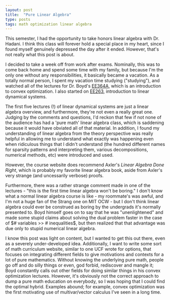 ```yaml
---
layout: post
title:  "Pure Linear Algebra"
type: posts
tags: math optimization linear algebra
---
```


This semester, I had the opportunity to take honors linear algebra with Dr. Hadani. I think this class will forever hold a special place in my heart, since I found myself genuinely depressed the day after it ended. However, that's not really what this post is about. 

I decided to take a week off from work after exams. Nominally, this was to come back home and spend some time with my family, but because I'm the only one without any responsibilities, it basically became a vacation. As a totally normal person, I spent my vacation time studying ("studying"), and watched all of the lectures for Dr. Boyd's [EE364A][], which is an introduction to convex optimization. I also started on [EE263][], introduction to linear dynamical systems.

The first five lectures (!) of linear dynamical systems are just a linear algebra overview, and furthermore, they're not even a really great one. Judging by the comments and questions, I'd reckon that few if not none of the audience has had a 'pure math' linear algebra class, which is saddening because it would have obviated all of that material. In addition, I found my understanding of linear algebra from the theory perspective was really helpful in allowing me to understand what exactly was happening even when ridiculous things that I didn't understand (the hundred different names for sparsity patterns and interpreting them, various decompositions, numerical methods, etc) were introduced and used. 

However, the course website does recommend Axler's *Linear Algebra Done Right*, which is probably my favorite linear algebra book, aside from Axler's very strange (and uncessarily verbose) proofs.

Furthermore, there was a rather strange comment made in one of the lectures - "this is the first time linear algebra won't be boring." I don't know what a normal linear algebra course is like - my roommate's was awful, and I'm not a huge fan of the Strang one on MIT OCW - but I don't think linear algebra could ever be construed as boring by the undergrads it's normally presented to. Boyd himself goes on to say that he was "unenlightened" and made some stupid claims about solving the dual problem faster in the case of $# variables >> # inequalities$, but then realized that that advantage was due only to stupid numerical linear algebra.

I know this post was light on content, but I wanted to get this out there, even as a severely under-developed idea. Additionally, I want to write some sort of math curriculum website, similar to one UCF wrote for options, that focuses on integrating different fields to give motivations and contexts for a lot of pure mathematics. Without knowing the underlying pure math, people go off and do silly things or even, god forbid, rediscover and mangle it; Boyd constantly calls out other fields for doing similar things in his convex optimization lectures. However, it's obviously not the correct approach to dump a pure math education on everybody, so I was hoping that I could find the optimal hybrid. Examples abound; for example, convex optimization was the first motivating use of multivar/vector calculus I've seen in a long time.

[EE364A]: <http://stanford.edu/class/ee364a/lectures.html>
[EE263]: <http://stanford.edu/class/ee263/>
